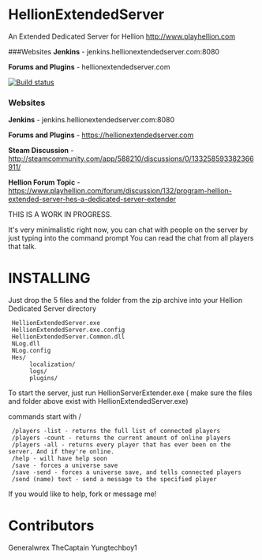 # HellionExtendedServer
An Extended Dedicated Server for Hellion http://www.playhellion.com 

###Websites
**Jenkins** - jenkins.hellionextendedserver.com:8080

**Forums and Plugins** - hellionextendedserver.com

[![Build status](https://ci.appveyor.com/api/projects/status/phdspum8g0d3ics9/branch/master?svg=true)](https://ci.appveyor.com/project/yungtechboy1/hellionextendedserver/branch/master)

### Websites
**Jenkins** - jenkins.hellionextendedserver.com:8080

**Forums and Plugins** - https://hellionextendedserver.com

**Steam Discussion**  - http://steamcommunity.com/app/588210/discussions/0/133258593382366911/

**Hellion Forum Topic** - https://www.playhellion.com/forum/discussion/132/program-hellion-extended-server-hes-a-dedicated-server-extender


THIS IS A WORK IN PROGRESS.

It's very minimalistic right now, 
you can chat with people on the server by just typing into the command prompt
You can read the chat from all players that talk.

# INSTALLING

Just drop the 5 files and the folder from the zip archive into your Hellion Dedicated Server directory

     HellionExtendedServer.exe
     HellionExtendedServer.exe.config
     HellionExtendedServer.Common.dll
     NLog.dll
     NLog.config
     Hes/
          localization/
          logs/
          plugins/
          
          
     

To start the server, just run HellionServerExtender.exe ( make sure the files and folder above exist with HellionExtendedServer.exe)


commands start with /

     /players -list - returns the full list of connected players
     /players -count - returns the current amount of online players
     /players -all - returns every player that has ever been on the server. And if they're online.
     /help - will have help soon
     /save - forces a universe save
     /save -send - forces a universe save, and tells connected players
     /send (name) text - send a message to the specified player


If you would like to help, fork or message me! 

# Contributors
Generalwrex
TheCaptain
Yungtechboy1
